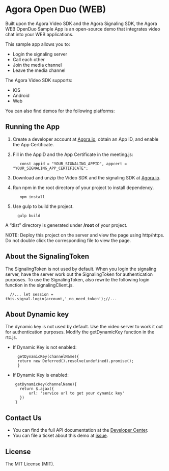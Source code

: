 # Agora Open Duo (WEB)
Built upon the Agora Video SDK and the Agora Signaling SDK, the Agora WEB OpenDuo Sample App is an open-source demo that integrates video chat into your WEB applications.

This sample app allows you to:
* Login the signaling server
* Call each other
* Join the media channel
* Leave the media channel

The Agora Video SDK supports:
* iOS
* Android
* Web

You can also find demos for the following platforms:

## Running the App
1. Create a developer account at [Agora.io](https://dashboard.agora.io/signin/), obtain an App ID, and enable the App Certificate. 
2. Fill in the AppID and the App Certificate in the meeting.js:

          const appid = "YOUR_SIGNALING_APPID", appcert = "YOUR_SIGNALING_APP_CERTIFICATE";
      
3. Download and unzip the Video SDK and the signaling SDK at [Agora.io](https://www.agora.io/en/download/). 
4. Run npm in the root directory of your project to install dependency. 
   
          npm install
   
5. Use gulp to build the project.

         gulp build
   
A “dist” directory is generated under **/root** of your project.

NOTE: Deploy this project on the server and view the page using http/https. Do not double click the corresponding file to view the page. 

## About the SignalingToken

The SignalingToken is not used by default. When you login the signaling server, have the server work out the SignalingToken for authentication purposes. To use the SignalingToken, also rewrite the following login function in the signalingClient.js.

      //... let session = this.signal.login(account,'_no_need_token');//... 

## About Dynamic key

The dynamic key is not used by default. Use the video server to work it out for authentication purposes. Modify the getDynamicKey function in the rtc.js. 

* If Dynamic Key is not enabled:

        getDynamicKey(channelName){
        return new Deferred().resolve(undefined).promise();
        }
        
 * If Dynamic Key is enabled: 
 
        getDynamicKey(channelName){
          return $.ajax({
              url: 'service url to get your dynamic key'
          })
        }
        
## Contact Us
 
* You can find the full API documentation at the [Developer Center](https://docs.agora.io/en/).
* You can file a ticket about this demo at [issue](https://github.com/OpenDuo-Android/issues).

## License

The MIT License (MIT). 














